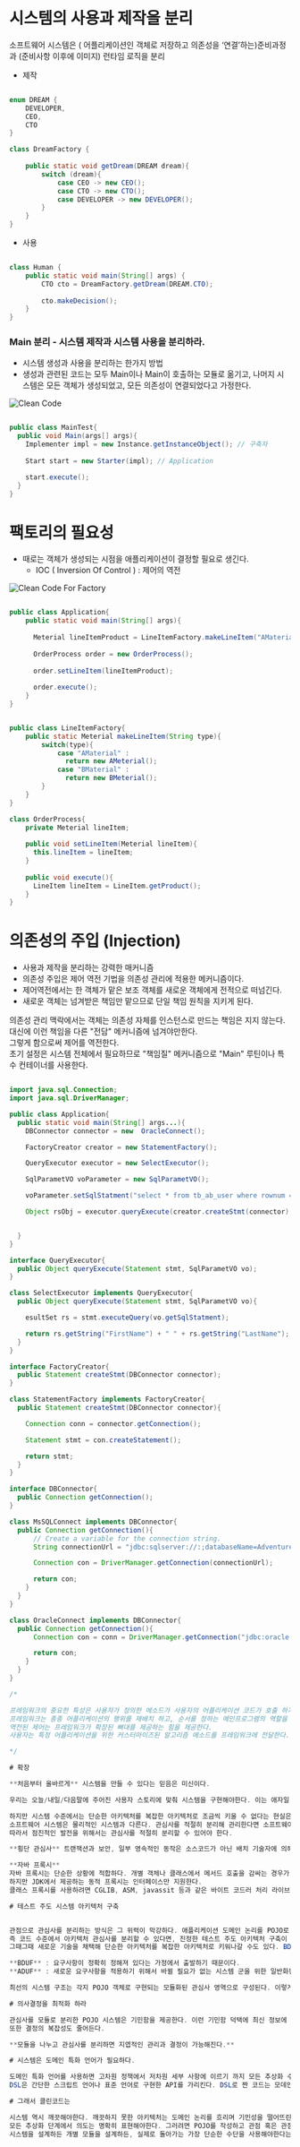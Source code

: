 # 시스템의 사용과 제작을 분리 

소프트웨어 시스템은 ( 어플리케이션인 객체로 저장하고 의존성을 ‘연결’하는)준비과정과 (준비사항 이후에 이미지) 런타임 로직을 분리

- 제작

```java

enum DREAM {
    DEVELOPER,
    CEO,
    CTO
}

class DreamFactory {
    
    public static void getDream(DREAM dream){
        switch (dream){
            case CEO -> new CEO();
            case CTO -> new CTO();
            case DEVELOPER -> new DEVELOPER();
        }
    }
}

```

- 사용

```java

class Human {
    public static void main(String[] args) {
        CTO cto = DreamFactory.getDream(DREAM.CTO);
        
        cto.makeDecision();
    }
}

```

### Main 분리 - 시스템 제작과 시스템 사용을 분리하라.

- 시스템 생성과 사용을 분리하는 한가지 방법
- 생성과 관련된 코드는 모두 Main이나 Main이 호출하는 모듈로 옮기고, 나머지 시스템은 모든 객체가 생성되었고, 모든 의존성이 연결되었다고 가정한다.

![Clean Code](https://github.com/keepinmindsh/tech-education/blob/main/assets/cleancode_01.png)

```java

public class MainTest{
  public void Main(args[] args){
    Implementer impl = new Instance.getInstanceObject(); // 구축자 
    
    Start start = new Starter(impl); // Application

    start.execute(); 
  }
} 

```

# 팩토리의 필요성

- 때로는 객체가 생성되는 시점을 애플리케이션이 결정할 필요로 생긴다.
  - IOC ( Inversion Of Control ) : 제어의 역전

![Clean Code For Factory](https://github.com/keepinmindsh/tech-education/blob/main/assets/cleancode_02.png)

```java

public class Application{
    public static void main(String[] args){
    
      Meterial lineItemProduct = LineItemFactory.makeLineItem("AMaterial");
    
      OrderProcess order = new OrderProcess();
    
      order.setLineItem(lineItemProduct);
    
      order.execute();
    }
}


public class LineItemFactory{
    public static Meterial makeLineItem(String type){
        switch(type){
            case "AMaterial" : 
              return new AMeterial();
            case "BMaterial" : 
              return new BMeterial();
        }
    }
}

class OrderProcess{
    private Meterial lineItem;
    
    public void setLineItem(Meterial lineItem){
      this.lineItem = lineItem;
    }
    
    public void execute(){
      LineItem lineItem = LineItem.getProduct();
    }
}
```

# 의존성의 주입 (Injection)


- 사용과 제작을 분리하는 강력한 매커니즘
- 의존성 주입은 제어 역전 기법을 의존성 관리에 적용한 메커니즘이다.
- 제어역전에서는 한 객체가 맡은 보조 객체를 새로운 객체에게 전적으로 떠넘긴다.
- 새로운 객체는 넘겨받은 책임만 맡으므로 단일 책임 원칙을 지키게 된다.

의존성 관리 맥락에서는 객체는 의존성 자체를 인스턴스로 만드는 책임은 지지 않는다.  
대신에 이런 책임을 다른 "전담" 메커니즘에 넘겨야만한다.  
그렇게 함으로써 제어를 역전한다.  
초기 설정은 시스템 전체에서 필요하므로 "책임질" 메커니즘으로 "Main" 루틴이나 특수 컨테이너를 사용한다.  

```java

import java.sql.Connection;
import java.sql.DriverManager;

public class Application{
  public static void main(String[] args...){
    DBConnector connector = new  OracleConnect();

    FactoryCreator creator = new StatementFactory();

    QueryExecutor executor = new SelectExecutor();

    SqlParametVO voParameter = new SqlParametVO();

    voParameter.setSqlStatment("select * from tb_ab_user where rownum = 1")

    Object rsObj = executor.queryExecute(creator.createStmt(connector), voParameter);


  }
}

interface QueryExecutor{
  public Object queryExecute(Statement stmt, SqlParametVO vo);
}

class SelectExecutor implements QueryExecutor{
  public Object queryExecute(Statement stmt, SqlParametVO vo){

    esultSet rs = stmt.executeQuery(vo.getSqlStatment);

    return rs.getString("FirstName") + " " + rs.getString("LastName");
  }
}

interface FactoryCreator{
  public Statement createStmt(DBConnector connector);
}

class StatementFactory implements FactoryCreator{
  public Statement createStmt(DBConnector connector){

    Connection conn = connector.getConnection();

    Statement stmt = con.createStatement();

    return stmt;
  }
}

interface DBConnector{
  public Connection getConnection();
}

class MsSQLConnect implements DBConnector{
  public Connection getConnection(){
      // Create a variable for the connection string.
      String connectionUrl = "jdbc:sqlserver://:;databaseName=AdventureWorks;user=;password=";

      Connection con = DriverManager.getConnection(connectionUrl);

      return con;
    }
  }
}

class OracleConnect implements DBConnector{
  public Connection getConnection(){
      Connection con = conn = DriverManager.getConnection("jdbc:oracle:thin:@localhost:1521:ORA92", "scott", "tiger");

      return con;
    }
  }
}

/*

프레임워크의 중요한 특성은 사용자가 정의한 메소드가 사용자의 어플리케이션 코드가 호출 하기보다 종종 프레임워크로 부터 호출 되어 진다는 것이다.  
프레임워크는 종종 어플리케이션의 행위를 재배치 하고, 순서를 정하는 메인프로그램의 역할을 담당한다. 
역전된 제어는 프레임워크가 확장된 뼈대를 제공하는 힘을 제공한다. 
사용자는 특정 어플리케이션을 위한 커스터마이즈된 알고리즘 메소드를 프레임워크에 전달한다. 

*/

# 확장 

**처음부터 올바르게** 시스템을 만들 수 있다는 믿음은 미신이다.  

우리는 오늘/내일/다음말에 주어진 사용자 스토리에 맞춰 시스템을 구현해야한다. 이는 애자일 방식의 햄식으로 TDD, 리팩터링, 깨끗한 코드는 코드 수준에서 시스템을 조정하고 확장하기 쉽게 만든다.  

하지만 시스템 수준에서는 단순한 아키텍처를 복잡한 아키텍처로 조금씩 키울 수 없다는 현실은 정확하다.  
소프트웨어 시스템은 물리적인 시스템과 다른다. 관심사를 적절히 분리해 관리한다면 소프트웨어 아키텍처를 점진적으로 발전할 수 있다.  
따라서 점진적인 발전을 위해서는 관심사를 적절히 분리할 수 있어야 한다.  

**횡단 관심사** 트랜잭션과 보안, 일부 영속적인 동작은 소스코드가 아닌 배치 기술자에 의해서 조정할 때, 애플리케이션의 자연스러운 객체 경계를 넘나드는 경향이 있는데, 이 때 모든 객체가 전반적으로 동일한 방식을 이용하게 만들어야 한다.  

**자바 프록시**  
자바 프록시는 단순한 상황에 적합하다. 개별 객체나 클래스에서 메서드 호출을 감싸는 경우가 좋은 예다.  
하지만 JDK에서 제공하는 동적 프록시는 인터페이스만 지원한다.  
클래스 프록시를 사용하려면 CGLIB, ASM, javassit 등과 같은 바이트 코드러 처리 라이브러리가 필요하다. 

# 테스트 주도 시스템 아키텍처 구축 


관점으로 관심사를 분리하는 방식은 그 위력이 막강하다. 애플리케이션 도메인 논리를 POJO로 작성할 수 있다면,
즉 코드 수준에서 아키텍처 관심사를 분리할 수 있다면, 진정한 테스트 주도 아키텍처 구축이 가능해진다.
그때그때 새로운 기술을 채택해 단순한 아키텍처를 복잡한 아키텍처로 키워나갈 수도 있다. BDUF(Big Design Up Front)를 추구할 필요가 없다.

**BDUF** : 요구사항이 정확히 정해져 있다는 가정에서 출발하기 때문이다.  
**ADUF** : 새로운 요구사항을 적용하기 위해서 바뀔 필요가 없는 시스템 군을 위한 일반화된 소프트웨어 디자인  

최선의 시스템 구조는 각지 POJO 객체로 구현되는 모듈화된 관심사 영역으로 구성된다. 이렇게 서로 다른 영역은 해당 영역 코드에 최소한의 영향을 미치는 관점이나 유사한 도구를 사용해 통합한다. 이런 구조 역시 코드와 마찬가지로 테스트 주도 기법을 적용할 수 있다.

# 의사결정을 최적화 하라 

관심사를 모듈로 분리한 POJO 시스템은 기민함을 제공한다. 이런 기민함 덕택에 최신 정보에 기반해 최선의 시점에 최적의 결정을 내리기가 쉬워진다.
또한 결정의 복잡성도 줄어든다.  

**모듈을 나누고 관심사를 분리하면 지엽적인 관리과 결정이 가능해진다.**

# 시스템은 도메인 특화 언어가 필요하다. 

도메인 특화 언어를 사용하면 고차원 정책에서 저차원 세부 사항에 이르기 까지 모든 추상화 수준과 모든 도메인을 POJO로 표현할 수 있다.
DSL은 간단한 스크립트 언어나 표준 언어로 구현한 API를 가리킨다. DSL로 짠 코드는 모데인 전문가가 작성한 구조적인 산문 처럼 읽힌다.

# 그래서 클린코드는 

시스템 역시 깨끗해야한다. 깨끗하지 못한 아키텍처는 도메인 논리를 흐리며 기민성을 떨어뜨린다. 도메인 논리가 흐려지만 제품 품질이 떨어진다. 버그가 숨어들기 쉬워지고, 스토리를 구현하기는 어려워지는 탓이다. 기민성이 떨어지면 생산성이 낮아져 TDD를 제공하는 장점이 사라진다.
모든 추상화 단계에서 의도는 명확히 표현해야한다. 그러려면 POJO를 작성하고 관점 혹은 관점과 유사한 매커니즘을 사용해 각 구현 관심사를 분리해야한다.
시스템을 설계하든 개별 모듈을 설계하든, 실제로 돌아가는 가장 단순한 수단을 사용해야한다는 사실을 명심하자.
